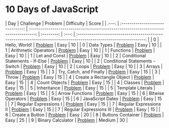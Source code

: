 # 10 Days of JavaScript

|  Day  |            Challenge             |                                       Problem                                       | Difficulty | Score |
| :---: | :------------------------------: | :---------------------------------------------------------------------------------: | :--------: | :---: | :---------------------------------------------------------------------------------------------------------------: |
|   0   |          Hello, World!           |      [Problem](https://www.hackerrank.com/challenges/js10-hello-world/problem)      |    Easy    |  10   |
|   0   |            Data Types            |      [Problem](https://www.hackerrank.com/challenges/js10-data-types/problem)       |    Easy    |  10   |
|   1   |       Arithmetic Operators       | [Problem](https://www.hackerrank.com/challenges/js10-arithmetic-operators/problem)  |    Easy    |  10   |
|   1   |            Functions             |       [Problem](https://www.hackerrank.com/challenges/js10-function/problem)        |    Easy    |  10   |
|   1   |          Let and Const           |     [Problem](https://www.hackerrank.com/challenges/js10-let-and-const/problem)     |    Easy    |  10   |
|   2   | Conditional Statements - If-Else |        [Problem](https://www.hackerrank.com/challenges/js10-if-else/problem)        |    Easy    |  10   |
|   2   | Conditional Statements - Switch  |        [Problem](https://www.hackerrank.com/challenges/js10-switch/problem)         |    Easy    |  10   |
|   2   |              Loops               |         [Problem](https://www.hackerrank.com/challenges/js10-loops/problem)         |    Easy    |  10   |
|   3   |              Arrays              |        [Problem](https://www.hackerrank.com/challenges/js10-arrays/problem)         |    Easy    |  15   |
|   3   |     Try, Catch, and Finally      | [Problem](https://www.hackerrank.com/challenges/js10-try-catch-and-finally/problem) |    Easy    |  15   |
|   3   |              Throw               |         [Problem](https://www.hackerrank.com/challenges/js10-throw/problem)         |    Easy    |  15   |
|   4   |    Create a Rectangle Object     |        [Problem](https://www.hackerrank.com/challenges/js10-objects/problem)        |    Easy    |  15   |
|   4   |          Count Objects           |     [Problem](https://www.hackerrank.com/challenges/js10-count-objects/problem)     |    Easy    |  15   |
|   4   |             Classes              |         [Problem](https://www.hackerrank.com/challenges/js10-class/problem)         |    Easy    |  15   |
|   5   |           Inheritance            |      [Problem](https://www.hackerrank.com/challenges/js10-inheritance/problem)      |    Easy    |  15   |
|   5   |        Template Literals         |   [Problem](https://www.hackerrank.com/challenges/js10-template-literals/problem)   |    Easy    |  15   |
|   5   |         Arrow Functions          |        [Problem](https://www.hackerrank.com/challenges/js10-arrows/problem)         |    Easy    |  15   |
|   6   |        Bitwise Operators         |        [Problem](https://www.hackerrank.com/challenges/js10-bitwise/problem)        |    Easy    |  15   |
|   6   |         JavaScript Dates         |         [Problem](https://www.hackerrank.com/challenges/js10-date/problem)          |    Easy    |  15   |
|   7   |      Regular Expressions I       |       [Problem](https://www.hackerrank.com/challenges/js10-regexp-1/problem)        |    Easy    |  15   |
|   7   |      Regular Expressions II      |       [Problem](https://www.hackerrank.com/challenges/js10-regexp-2/problem)        |    Easy    |  15   |
|   7   |     Regular Expressions III      |       [Problem](https://www.hackerrank.com/challenges/js10-regexp-3/problem)        |    Easy    |  15   |
|   8   |         Create a Button          |    [Problem](https://www.hackerrank.com/challenges/js10-create-a-button/problem)    |    Easy    |  20   |
|   8   |        Buttons Container         |   [Problem](https://www.hackerrank.com/challenges/js10-buttons-container/problem)   |    Easy    |  25   |
|   9   |        Binary Calculator         |   [Problem](https://www.hackerrank.com/challenges/js10-binary-calculator/problem)   |   Medium   |  30   |